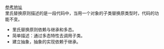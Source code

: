 [参考地址](https://realm.io/cn/news/donn-felker-solid-part-3/)  
里氏替换原则描述的是一段代码中，当用一个对象的子类替换原类型时，代码的功能不变。
- 里氏替换原则依赖与继承和多态。
- 简单描述：通过多态特性去调用子类。
- 建立抽象，抽象的实现依赖于继承。

